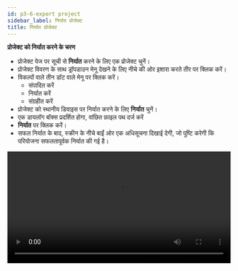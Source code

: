 ```yaml
---
id: p3-6-export project
sidebar_label: निर्यात प्रोजेक्ट
title: निर्यात प्रोजेक्ट
---
```


**प्रोजेक्ट को निर्यात करने के चरण**

- प्रोजेक्ट पेज पर सूची से **निर्यात** करने के लिए एक प्रोजेक्ट चुनें।
- प्रोजेक्ट विवरण के साथ ड्रॉपडाउन मेनू देखने के लिए नीचे की ओर इशारा करते तीर पर क्लिक करें।
- विकल्पों वाले तीन डॉट वाले मेनू पर क्लिक करें।
  - संपादित करें
  - निर्यात करें
  - संग्रहीत करें
- प्रोजेक्ट को स्थानीय डिवाइस पर निर्यात करने के लिए **निर्यात** चुनें।
- एक डायलॉग बॉक्स प्रदर्शित होगा, वांछित फ़ाइल पथ दर्ज करें
- **निर्यात** पर क्लिक करें।
- सफल निर्यात के बाद, स्क्रीन के नीचे बाईं ओर एक अधिसूचना दिखाई देगी, जो पुष्टि करेगी कि परियोजना सफलतापूर्वक निर्यात की गई है।


<video controls src="/assets/exportfile.mov" width="100%" type="video/mov"/>